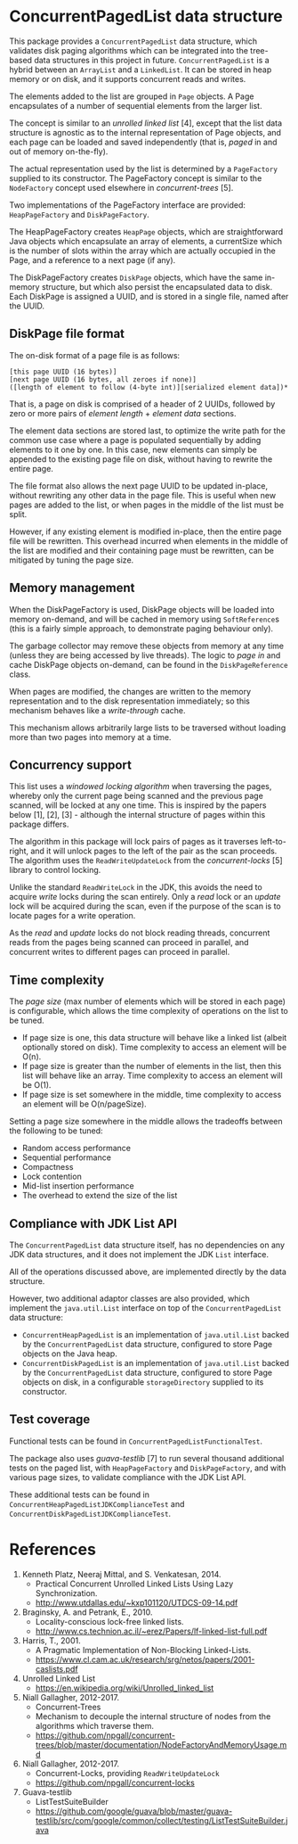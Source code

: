 # ConcurrentPagedList data structure

This package provides a `ConcurrentPagedList` data structure, which validates disk paging algorithms 
which can be integrated into the tree-based data structures in this project in future. `ConcurrentPagedList` is a
hybrid between an `ArrayList` and a `LinkedList`. It can be stored in heap memory or on disk, and it supports
concurrent reads and writes.

The elements added to the list are grouped in `Page` objects.
A Page encapsulates of a number of sequential elements from the larger list.

The concept is similar to an _unrolled linked list_ [4], except that the list data structure is agnostic as to the
internal representation of Page objects, and each page can be loaded and saved independently (that is, _paged_ in and
out of memory on-the-fly).

The actual representation used by the list is determined by a `PageFactory` supplied to its constructor.
The PageFactory concept is similar to the `NodeFactory` concept used elsewhere in _concurrent-trees_ [5].

Two implementations of the PageFactory interface are provided: `HeapPageFactory` and `DiskPageFactory`.

The HeapPageFactory creates `HeapPage` objects, which are straightforward Java objects which encapsulate an array of
elements, a currentSize which is the number of slots within the array which are actually occupied in the Page, and a
reference to a next page (if any).

The DiskPageFactory creates `DiskPage` objects, which have the same in-memory structure, but which also persist the
encapsulated data to disk. Each DiskPage is assigned a UUID, and is stored in a single file, named after the UUID.

## DiskPage file format
The on-disk format of a page file is as follows:
```
[this page UUID (16 bytes)]
[next page UUID (16 bytes, all zeroes if none)]
([length of element to follow (4-byte int)][serialized element data])*
```
That is, a page on disk is comprised of a header of 2 UUIDs, followed by zero or more pairs of _element length_ +
_element data_ sections.

The element data sections are stored last, to optimize the write path for the common use case where a page is populated
sequentially by adding elements to it one by one. In this case, new elements can simply be appended to the existing
page file on disk, without having to rewrite the entire page.

The file format also allows the next page UUID to be updated in-place, without rewriting any other data in the page
file. This is useful when new pages are added to the list, or when pages in the middle of the list must be split.

However, if any existing element is modified in-place, then the entire page file will be rewritten. This overhead
incurred when elements in the middle of the list are modified and their containing page must be rewritten, can be
mitigated by tuning the page size.

## Memory management

When the DiskPageFactory is used, DiskPage objects will be loaded into memory on-demand, and will be cached in memory
using `SoftReference`s (this is a fairly simple approach, to demonstrate paging behaviour only).

The garbage collector may remove these objects from memory at any time (unless they are being accessed by live threads).
The logic to _page in_ and cache DiskPage objects on-demand, can be found in the `DiskPageReference` class.

When pages are modified, the changes are written to the memory representation and to the disk representation
immediately; so this mechanism behaves like a _write-through_ cache.

This mechanism allows arbitrarily large lists to be traversed without loading more than two pages into memory at a time.

## Concurrency support
This list uses a _windowed locking algorithm_ when traversing the pages, whereby only the current page being scanned
and the previous page scanned, will be locked at any one time. This is inspired by the papers below [1], [2], [3] -
although the internal structure of pages within this package differs.

The algorithm in this package will lock pairs of pages as it traverses left-to-right, and it will unlock pages to the
left of the pair as the scan proceeds. The algorithm uses the `ReadWriteUpdateLock` from the _concurrent-locks_ [5] 
library to control locking.

Unlike the standard `ReadWriteLock` in the JDK, this avoids the need to acquire _write_ locks during the scan entirely.
Only a _read_ lock or an _update_ lock will be acquired during the scan, even if the purpose of the scan is to locate
pages for a write operation.

As the _read_ and _update_ locks do not block reading threads, concurrent reads from the pages being scanned can
proceed in parallel, and concurrent writes to different pages can proceed in parallel.

## Time complexity

The _page size_ (max number of elements which will be stored in each page) is configurable, which allows the time
complexity of operations on the list to be tuned.

 * If page size is one, this data structure will behave like a linked list (albeit optionally stored on disk).
   Time complexity to access an element will be O(n).
 * If page size is greater than the number of elements in the list, then this list will behave like an array.
   Time complexity to access an element will be O(1).
 * If page size is set somewhere in the middle, time complexity to access an element will be O(n/pageSize).
 
Setting a page size somewhere in the middle allows the tradeoffs between the following to be tuned:

 * Random access performance
 * Sequential performance
 * Compactness
 * Lock contention
 * Mid-list insertion performance
 * The overhead to extend the size of the list

## Compliance with JDK List API

The `ConcurrentPagedList` data structure itself, has no dependencies on any JDK data structures, 
and it does not implement the JDK `List` interface.
 
All of the operations discussed above, are implemented directly by the data structure.

However, two additional adaptor classes are also provided, which implement the `java.util.List`
interface on top of the `ConcurrentPagedList` data structure:

 * `ConcurrentHeapPagedList` is an implementation of `java.util.List` backed by the `ConcurrentPagedList`
   data structure, configured to store Page objects on the Java heap.
 * `ConcurrentDiskPagedList` is an implementation of `java.util.List` backed by the `ConcurrentPagedList`
   data structure, configured to store Page objects on disk, in a configurable `storageDirectory` supplied
   to its constructor.


## Test coverage

Functional tests can be found in `ConcurrentPagedListFunctionalTest`.

The package also uses _guava-testlib_ [7] to run several thousand additional tests on the paged list,
with `HeapPageFactory` and `DiskPageFactory`, and with various page sizes,
to validate compliance with the JDK List API.

These additional tests can be found in `ConcurrentHeapPagedListJDKComplianceTest`
and `ConcurrentDiskPagedListJDKComplianceTest`.


# References


1. Kenneth Platz, Neeraj Mittal, and S. Venkatesan, 2014.
    * Practical Concurrent Unrolled Linked Lists Using Lazy Synchronization. 
    * http://www.utdallas.edu/~kxp101120/UTDCS-09-14.pdf
2. Braginsky, A. and Petrank, E., 2010. 
    * Locality-conscious lock-free linked lists. 
    * http://www.cs.technion.ac.il/~erez/Papers/lf-linked-list-full.pdf
3. Harris, T., 2001.
    * A Pragmatic Implementation of Non-Blocking Linked-Lists.
    * https://www.cl.cam.ac.uk/research/srg/netos/papers/2001-caslists.pdf
4. Unrolled Linked List
    * https://en.wikipedia.org/wiki/Unrolled_linked_list
5. Niall Gallagher, 2012-2017.
    * Concurrent-Trees
    * Mechanism to decouple the internal structure of nodes from the algorithms which traverse them.
    * https://github.com/npgall/concurrent-trees/blob/master/documentation/NodeFactoryAndMemoryUsage.md
6. Niall Gallagher, 2012-2017.
    * Concurrent-Locks, providing `ReadWriteUpdateLock`
    * https://github.com/npgall/concurrent-locks
7. Guava-testlib
    * ListTestSuiteBuilder
    * https://github.com/google/guava/blob/master/guava-testlib/src/com/google/common/collect/testing/ListTestSuiteBuilder.java
